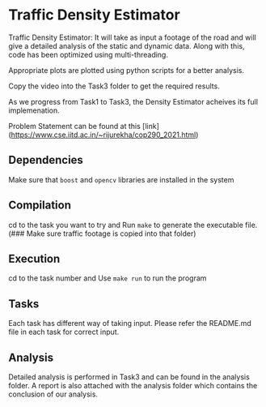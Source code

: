 # Traffic Density Estimator
Traffic Density Estimator: It will take as input a footage of the road and will give a detailed analysis of the static and dynamic data. Along with this, code has been optimized using multi-threading. <br/>

Appropriate plots are plotted using python scripts for a better analysis. <br/>

Copy the video into the Task3 folder to get the required results. <br/>

As we progress from Task1 to Task3, the Density Estimator acheives its full implemenation. <br/>

Problem Statement can be found at this [link] (https://www.cse.iitd.ac.in/~rijurekha/cop290_2021.html)

## Dependencies
Make sure that `boost` and `opencv` libraries are installed in the system

## Compilation
cd to the task you want to try and Run `make` to generate the executable file. (### Make sure traffic footage is copied into that folder)

## Execution
cd to the task number and Use `make run` to run the program

## Tasks
Each task has different way of taking input. Please refer the README.md file in each task for correct input.

## Analysis
Detailed analysis is performed in Task3 and can be found in the analysis folder. A report is also attached with the analysis folder which contains the conclusion of our analysis.
